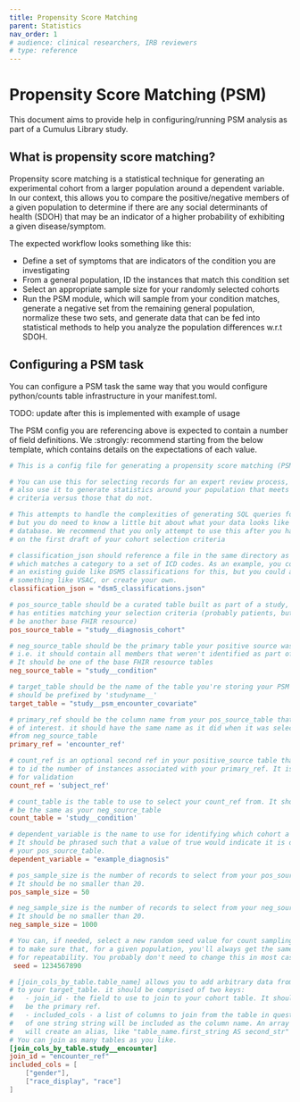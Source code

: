 ```yaml
---
title: Propensity Score Matching
parent: Statistics
nav_order: 1
# audience: clinical researchers, IRB reviewers
# type: reference
---
```


# Propensity Score Matching (PSM)

This document aims to provide help in configuring/running PSM analysis as part of a
Cumulus Library study.

## What is propensity score matching?

Propensity score matching is a statistical technique for generating an experimental
cohort from a larger population around a dependent variable. In our context, this 
allows you to compare the positive/negative members of a given population to determine
if there are any social determinants of health (SDOH) that may be an indicator of
a higher probability of exhibiting a given disease/symptom.

The expected workflow looks something like this:

- Define a set of symptoms that are indicators of the condition you are investigating
- From a general population, ID the instances that match this condition set
- Select an appropriate sample size for your randomly selected cohorts
- Run the PSM module, which will sample from your condition matches, generate a
  negative set from the remaining general population, normalize these two sets,
  and generate data that can be fed into statistical methods to help you analyze
  the population differences w.r.t SDOH.

## Configuring a PSM task

You can configure a PSM task the same way that you would configure python/counts table
infrastructure in your manifest.toml.

TODO: update after this is implemented with example of usage

The PSM config you are referencing above is expected to contain a number of field 
definitions. We :strongly: recommend starting from the below template, which contains
details on the expectations of each value.
```toml
# This is a config file for generating a propensity score matching (PSM) definition. 

# You can use this for selecting records for an expert review process, and you can 
# also use it to generate statistics around your population that meets your selection
# criteria versus those that do not.

# This attempts to handle the complexities of generating SQL queries for you,
# but you do need to know a little bit about what your data looks like in the
# database. We recommend that you only attempt to use this after you have decided
# on the first draft of your cohort selection criteria

# classification_json should reference a file in the same directory as this config,
# which matches a category to a set of ICD codes. As an example, you could use
# an existing guide like DSM5 classifications for this, but you could also use
# something like VSAC, or create your own.
classification_json = "dsm5_classifications.json"

# pos_source_table should be a curated table built as part of a study, which
# has entities matching your selection criteria (probably patients, but it could
# be another base FHIR resource)
pos_source_table = "study__diagnosis_cohort"

# neg_source_table should be the primary table your positive source was built from,
# i.e. it should contain all members that weren't identified as part of your cohort.
# It should be one of the base FHIR resource tables
neg_source_table = "study__condition"

# target_table should be the name of the table you're storing your PSM cohort in. It 
# should be prefixed by 'studyname__'
target_table = "study__psm_encounter_covariate"

# primary_ref should be the column name from your pos_source_table that is the item
# of interest. it should have the same name as it did when it was selected 
#from neg_source_table
primary_ref = 'encounter_ref'

# count_ref is an optional second ref in your positive_source table that can be used
# to id the number of instances associated with your primary_ref. It is only used
# for validation
count_ref = 'subject_ref'

# count_table is the table to use to select your count_ref from. It should :probably:
# be the same as your neg_source_table
count_table = 'study__condition'

# dependent_variable is the name to use for identifying which cohort a record is in.
# It should be phrased such that a value of true would indicate it is originally from
# your pos_source_table.
dependent_variable = "example_diagnosis"

# pos_sample_size is the number of records to select from your pos_source_table.
# It should be no smaller than 20.
pos_sample_size = 50

# neg_sample_size is the number of records to select from your neg_source_table.
# It should be no smaller than 20.
neg_sample_size = 1000

# You can, if needed, select a new random seed value for count sampling. This is used
# to make sure that, for a given population, you'll always get the same sample set
# for repeatability. You probably don't need to change this in most cases.
 seed = 1234567890

# [join_cols_by_table.table_name] allows you to add arbitrary data from other sources
# to your target_table. it should be comprised of two keys:
#   - join_id - the field to use to join to your cohort table. It should :probably: 
#   be the primary ref.
#   - included_cols - a list of columns to join from the table in question. An array
#   of one string string will be included as the column name. An array of two strings
#   will create an alias, like "table_name.first_string AS second_str"
# You can join as many tables as you like.
[join_cols_by_table.study__encounter]
join_id = "encounter_ref"
included_cols = [
    ["gender"], 
    ["race_display", "race"]
]

```